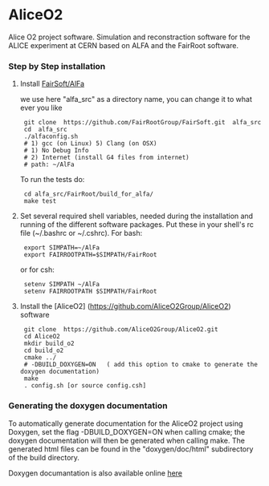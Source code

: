 AliceO2
=======

Alice O2 project software. Simulation and reconstraction software for the ALICE experiment at CERN based on ALFA and the FairRoot software.

### Step by Step installation

1. Install [FairSoft/AlFa](https://github.com/FairRootGroup/FairSoft/tree/dev)

    we use here "alfa_src" as a directory name, you can change it to what ever you like

        git clone  https://github.com/FairRootGroup/FairSoft.git  alfa_src
        cd  alfa_src
        ./alfaconfig.sh
        # 1) gcc (on Linux) 5) Clang (on OSX)
        # 1) No Debug Info
        # 2) Internet (install G4 files from internet)
        # path: ~/AlFa

    To run the tests do:

        cd alfa_src/FairRoot/build_for_alfa/
        make test

2. Set several required shell variables, needed during the installation and running of the
   different software packages. Put these in your shell's rc file (~/.bashrc or ~/.cshrc).
   For bash:

        export SIMPATH=~/AlFa
        export FAIRROOTPATH=$SIMPATH/FairRoot

    or for csh:

        setenv SIMPATH ~/AlFa
        setenv FAIRROOTPATH $SIMPATH/FairRoot

3. Install the [AliceO2] (https://github.com/AliceO2Group/AliceO2) software

        git clone  https://github.com/AliceO2Group/AliceO2.git
        cd AliceO2
        mkdir build_o2
        cd build_o2
        cmake ../
        # -DBUILD_DOXYGEN=ON   ( add this option to cmake to generate the doxygen documentation)
        make
        . config.sh [or source config.csh]

### Generating the doxygen documentation

To automatically generate documentation for the AliceO2 project using Doxygen, set the flag -DBUILD_DOXYGEN=ON when calling cmake; the doxygen documentation will then be generated when calling make.  The generated html files can be found in the "doxygen/doc/html" subdirectory of the build directory.

Doxygen documantation is also available online [here](http://aliceo2group.github.io/AliceO2/)
